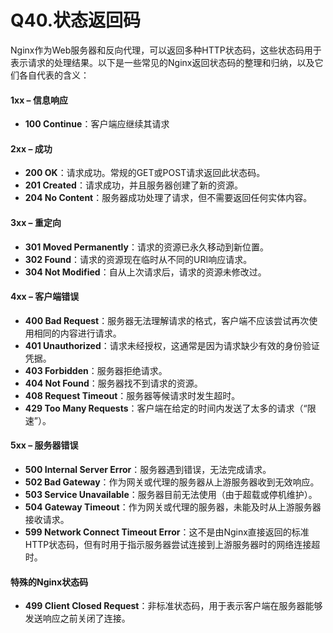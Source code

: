 # Q40.状态返回码

Nginx作为Web服务器和反向代理，可以返回多种HTTP状态码，这些状态码用于表示请求的处理结果。以下是一些常见的Nginx返回状态码的整理和归纳，以及它们各自代表的含义：

#### 1xx – 信息响应

- **100 Continue**：客户端应继续其请求

#### 2xx – 成功

- **200 OK**：请求成功。常规的GET或POST请求返回此状态码。
- **201 Created**：请求成功，并且服务器创建了新的资源。
- **204 No Content**：服务器成功处理了请求，但不需要返回任何实体内容。

#### 3xx – 重定向

- **301 Moved Permanently**：请求的资源已永久移动到新位置。
- **302 Found**：请求的资源现在临时从不同的URI响应请求。
- **304 Not Modified**：自从上次请求后，请求的资源未修改过。

#### 4xx – 客户端错误

- **400 Bad Request**：服务器无法理解请求的格式，客户端不应该尝试再次使用相同的内容进行请求。
- **401 Unauthorized**：请求未经授权，这通常是因为请求缺少有效的身份验证凭据。
- **403 Forbidden**：服务器拒绝请求。
- **404 Not Found**：服务器找不到请求的资源。
- **408 Request Timeout**：服务器等候请求时发生超时。
- **429 Too Many Requests**：客户端在给定的时间内发送了太多的请求（“限速”）。

#### 5xx – 服务器错误

- **500 Internal Server Error**：服务器遇到错误，无法完成请求。
- **502 Bad Gateway**：作为网关或代理的服务器从上游服务器收到无效响应。
- **503 Service Unavailable**：服务器目前无法使用（由于超载或停机维护）。
- **504 Gateway Timeout**：作为网关或代理的服务器，未能及时从上游服务器接收请求。
- **599 Network Connect Timeout Error**：这不是由Nginx直接返回的标准HTTP状态码，但有时用于指示服务器尝试连接到上游服务器时的网络连接超时。

#### 特殊的Nginx状态码

- **499 Client Closed Request**：非标准状态码，用于表示客户端在服务器能够发送响应之前关闭了连接。